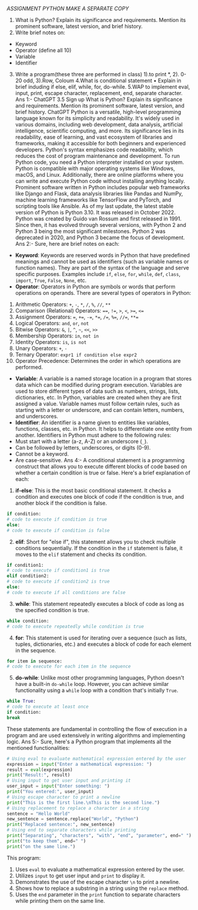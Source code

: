 *ASSIGNMENT PYTHON*
_MAKE A SEPARATE COPY_
1. What is Python? Explain its significance and requirements. Mention its prominent software,
latest version, and brief history.
2. Write brief notes on:
- Keyword
- Operator (define all 10)
- Variable
- Identifier
3. Write a program(these three are performed in class)
1).to print *,
2). 0-20 odd,
3).Row, Coloum
4.What is conditional statement • Explain in brief induding if else, elif, while, for, do-while.
5.WAP to implement eval, input, print, escape character, replacement, end, separate character.
Ans 1:-
ChatGPT 3.5
Sign up
What is Python? Explain its significance and requirements. Mention its prominent software,
latest version, and brief history.
ChatGPT
Python is a versatile, high-level programming language known for its simplicity and readability.
It's widely used in various domains, including web development, data analysis, artificial
intelligence, scientific computing, and more.
Its significance lies in its readability, ease of learning, and vast ecosystem of libraries and
frameworks, making it accessible for both beginners and experienced developers. Python's
syntax emphasizes code readability, which reduces the cost of program maintenance and
development.
To run Python code, you need a Python interpreter installed on your system. Python is
compatible with major operating systems like Windows, macOS, and Linux. Additionally, there
are online platforms where you can write and execute Python code without installing anything
locally.
Prominent software written in Python includes popular web frameworks like Django and Flask,
data analysis libraries like Pandas and NumPy, machine learning frameworks like TensorFlow
and PyTorch, and scripting tools like Ansible.
As of my last update, the latest stable version of Python is Python 3.10. It was released in
October 2022.
Python was created by Guido van Rossum and first released in 1991. Since then, it has evolved
through several versions, with Python 2 and Python 3 being the most significant milestones.
Python 2 was deprecated in 2020, and Python 3 became the focus of development.
Ans 2:-
Sure, here are brief notes on each:
- **Keyword**:
Keywords are reserved words in Python that have predefined meanings and cannot be used
as identifiers (such as variable names or function names). They are part of the syntax of the
language and serve specific purposes. Examples include `if`, `else`, `for`, `while`, `def`, `class`,
`import`, `True`, `False`, `None`, etc.
- **Operator**:
Operators in Python are symbols or words that perform operations on operands. There are
several types of operators in Python:
1. Arithmetic Operators: `+`, `-`, `*`, `/`, `%`, `//`, `**`
2. Comparison (Relational) Operators: `==`, `!=`, `>`, `<`, `>=`, `<=`
3. Assignment Operators: `=`, `+=`, `-=`, `*=`, `/=`, `%=`, `//=`, `**=`
4. Logical Operators: `and`, `or`, `not`
5. Bitwise Operators: `&`, `|`, `^`, `~`, `<<`, `>>`
6. Membership Operators: `in`, `not in`
7. Identity Operators: `is`, `is not`
8. Unary Operators: `+`, `-`
9. Ternary Operator: `expr1 if condition else expr2`
10. Operator Precedence: Determines the order in which operations are performed.
- **Variable**:
A variable is a named storage location in a program that stores data which can be modified
during program execution. Variables are used to store different types of data such as numbers,
strings, lists, dictionaries, etc. In Python, variables are created when they are first assigned a
value. Variable names must follow certain rules, such as starting with a letter or underscore, and
can contain letters, numbers, and underscores.
- **Identifier**:
An identifier is a name given to entities like variables, functions, classes, etc. in Python. It
helps to differentiate one entity from another. Identifiers in Python must adhere to the following
rules:
- Must start with a letter (a-z, A-Z) or an underscore (`_`).
- Can be followed by letters, underscores, or digits (0-9).
- Cannot be a keyword.
- Are case-sensitive.
Ans 4:-
A conditional statement is a programming construct that allows you to execute different blocks
of code based on whether a certain condition is true or false. Here's a brief explanation of each:
1. **if-else**: This is the most basic conditional statement. It checks a condition and executes
one block of code if the condition is true, and another block if the condition is false.
```python
if condition:
# code to execute if condition is true
else:
# code to execute if condition is false
```
2. **elif**: Short for "else if", this statement allows you to check multiple conditions sequentially.
If the condition in the `if` statement is false, it moves to the `elif` statement and checks its
condition.
```python
if condition1:
# code to execute if condition1 is true
elif condition2:
# code to execute if condition2 is true
else:
# code to execute if all conditions are false
```
3. **while**: This statement repeatedly executes a block of code as long as the specified
condition is true.
```python
while condition:
# code to execute repeatedly while condition is true
```
4. **for**: This statement is used for iterating over a sequence (such as lists, tuples, dictionaries,
etc.) and executes a block of code for each element in the sequence.
```python
for item in sequence:
# code to execute for each item in the sequence
```
5. **do-while**: Unlike most other programming languages, Python doesn't have a built-in
`do-while` loop. However, you can achieve similar functionality using a `while` loop with a
condition that's initially `True`.
```python
while True:
# code to execute at least once
if condition:
break
```
These statements are fundamental in controlling the flow of execution in a program and are
used extensively in writing algorithms and implementing logic.
Ans 5:-
Sure, here's a Python program that implements all the mentioned functionalities:
```python
# Using eval to evaluate mathematical expression entered by the user
expression = input("Enter a mathematical expression: ")
result = eval(expression)
print("Result:", result)
# Using input to get user input and printing it
user_input = input("Enter something: ")
print("You entered:", user_input)
# Using escape character to print a newline
print("This is the first line.\nThis is the second line.")
# Using replacement to replace a character in a string
sentence = "Hello World"
new_sentence = sentence.replace("World", "Python")
print("Replaced sentence:", new_sentence)
# Using end to separate characters while printing
print("Separating", "characters", "with", "end", "parameter", end=" ")
print("to keep them", end=" ")
print("on the same line.")
```
This program:
1. Uses `eval` to evaluate a mathematical expression entered by the user.
2. Utilizes `input` to get user input and `print` to display it.
3. Demonstrates the use of the escape character `\n` to print a newline.
4. Shows how to replace a substring in a string using the `replace` method.
5. Uses the `end` parameter in the `print` function to separate characters while printing them on
the same line.